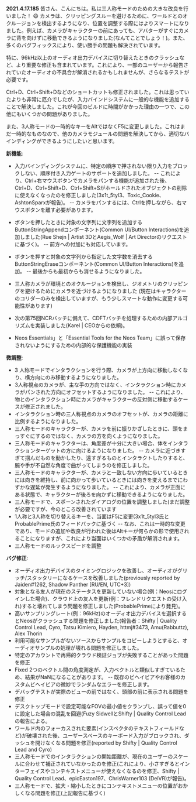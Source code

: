 **2021.4.17.185**
皆さん、こんにちは。私は三人称モードのための大きな改良を行いました！ :smile: カメラは、クリッピングスルーを避けるために、ワールドとのオクルージョンを検出するようになり、位置を調整する際にはよりスマートになりました。例えば、カメラがキャラクターの前にあっても、アバターがすぐにカメラに背を向けずに移動できるようになりました(なんてことでしょう！)。また、多くのバグフィックスにより、使い勝手の問題も解決されています。

特に、96kHz以上のオーディオ出力デバイスに切り替えたときのクラッシュなど、より重要な修正も含まれています。これにより、一部のユーザーから報告されていたオーディオの不具合が解消されるかもしれませんが、さらなるテストが必要です。

Ctrl+D、Ctrl+Shift+Dなどのショートカットも修正されました。これは思っていたよりも非常に厄介でしたが、入力バインドシステムに一般的な機能を追加することで解決しました。これが今回のビルドに時間がかかった理由の一つで、この他にもいくつかの問題がありました。

また、3人称モードの一時的なキーをAltではなくF5に変更しました。これはまだ一時的なものなので、他のカメラモジュールの問題を解決してから、適切なバインディングができるようにしたいと思います。

**新機能**:
- 入力バインディングシステムに、特定の順序で押されない限り入力をブロックしない、順序付き入力ゲートのサポートを追加しました。
-- これにより、Ctrl+右マウスボタンでカメラをパンする機能が追加された後、Ctrl+D、Ctrl+Shift+D、Ctrl+Shift+Sがホールドされたオブジェクトの削除に使えなくなったのを修正しました(3x1t_5tyl3、Toxic_Cookie、AshtonSparxが報告)。
-- カメラをパンするには、Ctrlを押しながら、右マウスボタンを離す必要があります。

- ボタンを押したときに対象の文字列に文字列を追加するButtonStringAppendコンポーネント(Common UI/Button Interactions)を追加しました(Rue Shejn | Artist 3DとAegis_Wolf | Art Directorのリクエストに基づく)。
-- 前方への付加にも対応しています。
- ボタンを押すと対象の文字列から指定した文字数を消去するButtonStringEraseコンポーネント(Common UI/Button Interactions)を追加。
-- 最後からも最初からも消せるようになりました。

- 三人称カメラが環境とのオクルージョンを検出し、ジオメトリのクリッピングを避けるためにカメラを近づけるようになりました (現在はキャラクターのコリダーのみを検出していますが、もう少しスマートな動作に変更する可能性があります)

- 次の第75回NCRバッチに備えて、CDFTバッチを処理するための内部アルゴリズムを実装しました(Karel | CEOからの依頼)。
- Neos Essentials」と「Essential Tools for the Neos Team」に誤って保存されないようにするための内部的な保護機能の実装

**微調整**:
- 3 人称モードでインタラクションを行う際、カメラが上方向に移動しなくなり、横方向にのみ移動するようになりました。
- 3人称視点のカメラが、主な手の方向ではなく、インタラクション時にカメラがパンされた方向にオフセットするようになりました。
-- これにより、物とのインタラクション時にカメラがキャラクターの反対側に移動するケースが修正されました。
- インタラクション時の三人称視点のカメラのオフセットが、カメラの距離に比例するようになりました。
- 三人称モードのキャラクターが、カメラを前に振りかざしたときに、頭をまっすぐにするのではなく、カメラの方を向くようになりました。
- 三人称モードのキャラクターは、角度差が十分に大きい場合、体をインタラクションターゲットの方に向けるようになりました。
-- カメラに近づきすぎて掴んだものを動かしたり、遠すぎるものとインタラクトしたりすると、腕や手が不自然な角度で曲がってしまうのを修正しました。
- 三人称モードのキャラクターが、カメラと一致しない方向に歩いているときには向きを維持し、前に向かって歩いているときには向きを変えるまでにわずかな遅延が発生するようになりました。
-- これにより、カメラが正面にある状態で、キャラクターが後ろを向かずに移動できるようになりました。
- 三人称モードで、スポーンされたダイアログの位置を調整しました(まだ調整が必要ですが、今のところ改善されています
- 1人称と3人称を切り替えるキーを、当面はF5に変更(3x1t_5tyl3氏とProbablePrime氏のフィードバックに基づく
-- なお、これは一時的な変更であり、モードの追加や改良が行われた後はAltキーが何らかの形で使用されることになりますが、これにより当面はいくつかの矛盾が解消されます。
- 三人称モードのルックスピードを調整

**バグ修正**:
- オーディオ出力デバイスのタイミングロジックを改善し、オーディオがグリッチ/スタッタリーになるケースを改善しました(previously reported by Jaiden#1262, Shadow Panther [RU/EN, UTC+3])
- 対象となる友人が現在のステータスを更新していない場合(例：Neosにログインした場合)、クラウド上の友人を更新(例：フレンドリクエストの受け入れ)すると壊れてしまう問題を修正しました(ProbablePrimeにより発見)。
- 高いサンプリングレート(例：96kHz)のオーディオ出力デバイスを選択するとNeosがクラッシュする問題を修正しました(報告者：Shifty | Quality Control Lead, Cyro, Tatsu Kimiero, Hayden, httmj#3473, Amu(Rabbuttz), Alex Thorin
- 利用可能なサンプルがないソースからサンプルをコピーしようとすると、オーディオサンプルの処理が壊れる問題を修正しました。
- 特定のアカウントで再帰的クラウド検証ジョブが失敗することがあった問題を修正
- Fixed 2つのベクトル間の角度測定が、入力ベクトルと類似しすぎているため、結果がNaNになることがあります。
-- 既存のビヘイビアやお客様のカスタムビヘイビアの微妙でランダムなエラーを修正します。
- デバッグテストが実際のビューの前ではなく、頭部の前に表示される問題を修正
- デスクトップモードで設定可能なFOVの最小値をクランプし、誤って値を0に設定した場合の混乱を回避(Fuzy SidwellとShifty | Quality Control Leadの報告による。
- ワールド内のフォーカスされた要素(インスペクタのテキストフィールドなど)が破壊された後、ユーザースペースのキーボード入力がブロックされ、ダッシュを開けなくなる問題を修正(reported by Shifty | Quality Control Lead and Cyro)
- 三人称モードでのインタラクションの開始距離が、現在のユーザーのスケールに合わせて補正されていなかったのを修正(これにより、小さすぎるとインターフェイスやコンテキストメニューが使えなくなるのを修正、Shifty | Quality Control Lead、epicEaston197、ChrisWarner103 (DelVR)が報告)。
- 三人称モードで、拡大・縮小したときにコンテキストメニューの位置がおかしくなる問題を修正(上記報告に基づく)